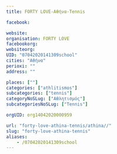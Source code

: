 ```yaml
---
title: FORTY LOVE-Αθήνα-Tennis

facebook:

website:
organisation: FORTY LOVE
facebookorg:
websiteorg:
UID: "07042020141309school"
cities: "Αθήνα"
perioxi: ""
address: ""

places: [""]
categories: ["athlitismos"]
subcategories: ["tennis"]
categoryNoSLug: ["Αθλητισμός"]
subcategoriesNoSLug: ["Tennis"]

orgUID: org14042020000959

url: "forty-love-athina-tennis/athina//"
slug: "forty-love-athina-tennis"
aliases:
    - /07042020141309school
---
```





